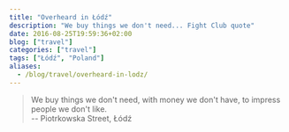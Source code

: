 ```yaml
---
title: "Overheard in Łódź"
description: "We buy things we don't need... Fight Club quote"
date: 2016-08-25T19:59:36+02:00
blog: ["travel"]
categories: ["travel"]
tags: ["Łódź", "Poland"]
aliases:
  - /blog/travel/overheard-in-lodz/
---
```


> We buy things we don't need, with money we don't have, to impress people we don't like.
> <br/>-- Piotrkowska Street, Łódź

